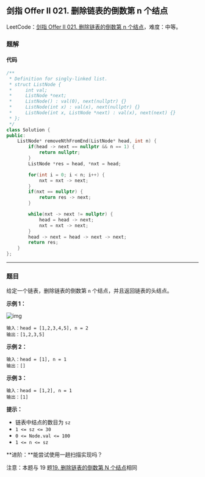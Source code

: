 ## 剑指 Offer II 021. 删除链表的倒数第 n 个结点

LeetCode：[剑指 Offer II 021. 删除链表的倒数第 n 个结点](https://leetcode.cn/problems/SLwz0R/)，难度：中等。

### 题解

#### 代码

```c++
/**
 * Definition for singly-linked list.
 * struct ListNode {
 *     int val;
 *     ListNode *next;
 *     ListNode() : val(0), next(nullptr) {}
 *     ListNode(int x) : val(x), next(nullptr) {}
 *     ListNode(int x, ListNode *next) : val(x), next(next) {}
 * };
 */
class Solution {
public:
    ListNode* removeNthFromEnd(ListNode* head, int n) {
        if(head -> next == nullptr && n == 1) {
            return nullptr;
        }
        ListNode *res = head, *nxt = head;

        for(int i = 0; i < n; i++) {
            nxt = nxt -> next;
        }
        if(nxt == nullptr) {
            return res -> next;
        }

        while(nxt -> next != nullptr) {
            head = head -> next;
            nxt = nxt -> next;
        }
        head -> next = head -> next -> next;
        return res;
    }
};
```



---



### 题目

给定一个链表，删除链表的倒数第 `n` 个结点，并且返回链表的头结点。

 

**示例 1：**

![img](https://gitee.com/xwl66/leetcode/raw/master/image/jianZhiOfferII-021-remove_ex1.jpg)

```
输入：head = [1,2,3,4,5], n = 2
输出：[1,2,3,5]
```

**示例 2：**

```
输入：head = [1], n = 1
输出：[]
```

**示例 3：**

```
输入：head = [1,2], n = 1
输出：[1]
```

 

**提示：**

- 链表中结点的数目为 `sz`
- `1 <= sz <= 30`
- `0 <= Node.val <= 100`
- `1 <= n <= sz`

 

**进阶：**能尝试使用一趟扫描实现吗？

 

注意：本题与 19 题[19. 删除链表的倒数第 N 个结点](https://leetcode-cn.com/problems/remove-nth-node-from-end-of-list/)相同


